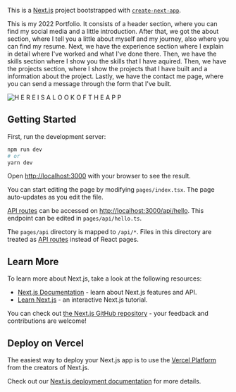 This is a [Next.js](https://nextjs.org/) project bootstrapped with [`create-next-app`](https://github.com/vercel/next.js/tree/canary/packages/create-next-app).

This is my 2022 Portfolio. It consists of a header section, where you can find my social media and a little introduction. After that, we got the about section, where I tell you a little about myself and my journey, also where you can find my resume. Next, we have the experience section where I explain in detail where I've worked and what I've done there. Then, we have the skills section where I show you the skills that I have aquired. Then, we have the projects section, where I show the projects that I have built and a information about the project. Lastly, we have the contact me page, where you can send a message through the form that I've built. 

![H E R E  I S  A  L O O K  O F  T H E  A P P](https://github.com/Abdulrahman48811/Portfolio-2022/commit/c461dc7f4fbd09412b7d07988c3865837a0a3527#diff-4d73c7bc3d49ba9d559dc38d55dea422eb0aacf1f147419b1e4acdc1a8da01b0)

## Getting Started

First, run the development server:

```bash
npm run dev
# or
yarn dev
```

Open [http://localhost:3000](http://localhost:3000) with your browser to see the result.

You can start editing the page by modifying `pages/index.tsx`. The page auto-updates as you edit the file.

[API routes](https://nextjs.org/docs/api-routes/introduction) can be accessed on [http://localhost:3000/api/hello](http://localhost:3000/api/hello). This endpoint can be edited in `pages/api/hello.ts`.

The `pages/api` directory is mapped to `/api/*`. Files in this directory are treated as [API routes](https://nextjs.org/docs/api-routes/introduction) instead of React pages.

## Learn More

To learn more about Next.js, take a look at the following resources:

- [Next.js Documentation](https://nextjs.org/docs) - learn about Next.js features and API.
- [Learn Next.js](https://nextjs.org/learn) - an interactive Next.js tutorial.

You can check out [the Next.js GitHub repository](https://github.com/vercel/next.js/) - your feedback and contributions are welcome!

## Deploy on Vercel

The easiest way to deploy your Next.js app is to use the [Vercel Platform](https://vercel.com/new?utm_medium=default-template&filter=next.js&utm_source=create-next-app&utm_campaign=create-next-app-readme) from the creators of Next.js.

Check out our [Next.js deployment documentation](https://nextjs.org/docs/deployment) for more details.

